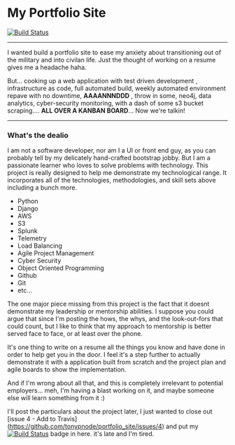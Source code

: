 # My Portfolio Site
[![Build Status](https://travis-ci.org/tonypnode/portfolio_site.svg?branch=master)](https://travis-ci.org/tonypnode/portfolio_site)
___

I wanted build a portfolio site to ease my anxiety about transitioning out of the military 
and into civilan life. Just the thought of working on a resume gives me a headache haha.

But... cooking up a web application with test driven development , infrastructure as code, 
full automated build, weekly automated environment repave with no downtime, **__AAAANNNDDD__** , throw in some, neo4j, data analytics, 
cyber-security monitoring, with a dash of some s3 bucket scraping.... **__ALL OVER A KANBAN BOARD__**... Now we're talkin!

____
### What's the dealio
I am not a software developer, nor am I a UI or front end guy, as you can probably tell by my delicately hand-crafted bootstrap jobby.
But I am a passionate learner who loves to solve problems with technology. This project is really designed to help me demonstrate
my technological range. It incorporates all of the technologies, methodologies, and skill sets above including a bunch more. 

* Python
* Django
* AWS
* S3
* Splunk
* Telemetry
* Load Balancing
* Agile Project Management
* Cyber Security
* Object Oriented Programming
* Github
* Git
* etc...

The one major piece missing from this project is the fact that it doesnt demonstrate my leadership or mentorship abilities.
I suppose you could argue that since I'm posting the hows, the whys, and the look-out-fors that could count, but I like to think 
that my approach to mentorship is better served face to face, or at least over the phone.

It's one thing to write on a resume all the things you know and have done in order to help get you in the door. I feel it's a step further
to actually demonstrate it with a application built from scratch and the project plan and agile boards to show the
implementation.

And if I'm wrong about all that, and this is completely irrelevant to potential employers... meh, I'm having a blast working on it, 
and maybe someone else will learn something from it :)
 
I'll post the particulars about the project later, I just wanted to close out [issue 4 - Add to Travis] (https://github.com/tonypnode/portfolio_site/issues/4)
 and put my [![Build Status](https://travis-ci.org/tonypnode/portfolio_site.svg?branch=master)](https://travis-ci.org/tonypnode/portfolio_site)
 badge in here. it's late and I'm tired. 
